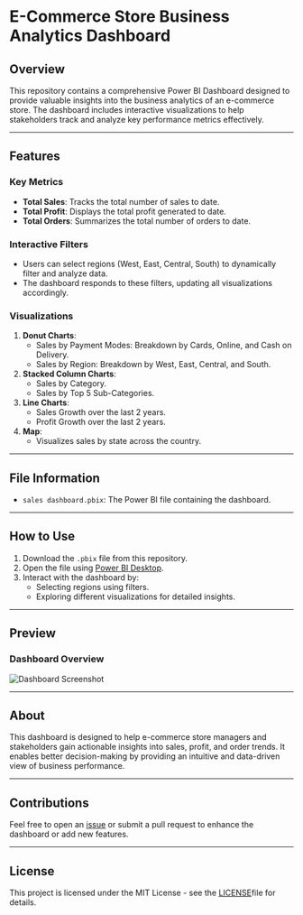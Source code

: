 # E-Commerce Store Business Analytics Dashboard

## Overview
This repository contains a comprehensive Power BI Dashboard designed to provide valuable insights into the business analytics of an e-commerce store. The dashboard includes interactive visualizations to help stakeholders track and analyze key performance metrics effectively.

---

## Features
### Key Metrics
- **Total Sales**: Tracks the total number of sales to date.
- **Total Profit**: Displays the total profit generated to date.
- **Total Orders**: Summarizes the total number of orders to date.

### Interactive Filters
- Users can select regions (West, East, Central, South) to dynamically filter and analyze data.
- The dashboard responds to these filters, updating all visualizations accordingly.

### Visualizations
1. **Donut Charts**:
   - Sales by Payment Modes: Breakdown by Cards, Online, and Cash on Delivery.
   - Sales by Region: Breakdown by West, East, Central, and South.
2. **Stacked Column Charts**:
   - Sales by Category.
   - Sales by Top 5 Sub-Categories.
3. **Line Charts**:
   - Sales Growth over the last 2 years.
   - Profit Growth over the last 2 years.
4. **Map**:
   - Visualizes sales by state across the country.

---

## File Information
- `sales dashboard.pbix`: The Power BI file containing the dashboard.

---

## How to Use
1. Download the `.pbix` file from this repository.
2. Open the file using [Power BI Desktop](https://powerbi.microsoft.com/desktop/).
3. Interact with the dashboard by:
   - Selecting regions using filters.
   - Exploring different visualizations for detailed insights.

---

## Preview
### Dashboard Overview
![Dashboard Screenshot](https://github.com/user-attachments/assets/3347bdb4-0767-4db5-a9c2-45cf38e285fa)


---

## About
This dashboard is designed to help e-commerce store managers and stakeholders gain actionable insights into sales, profit, and order trends. It enables better decision-making by providing an intuitive and data-driven view of business performance.


---

## Contributions
Feel free to open an [issue](https://github.com/arjunj14/PowerBI/issues) or submit a pull request to enhance the dashboard or add new features.

---

## License
This project is licensed under the MIT License - see the [LICENSE](LICENSE.md)file for details.


